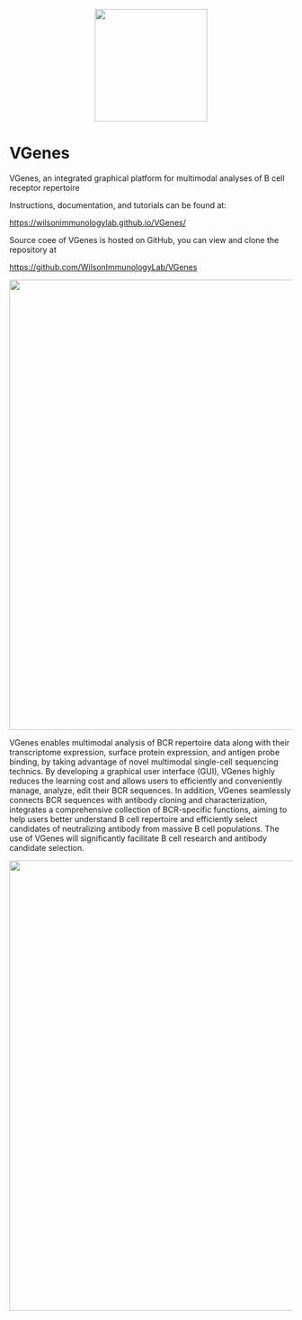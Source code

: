 <p align="center">
  <img src="/docs/img/logo.png"  width="200">
</p>

# VGenes
VGenes, an integrated graphical platform for multimodal analyses of B cell receptor repertoire

Instructions, documentation, and tutorials can be found at:

https://wilsonimmunologylab.github.io/VGenes/

Source coee of VGenes is hosted on GitHub, you can view and clone the repository at

https://github.com/WilsonImmunologyLab/VGenes

<img src="/docs/img/GraphicalAbstract.png"  width="800">

VGenes enables multimodal analysis of BCR repertoire data along with their transcriptome expression, surface protein expression, and antigen probe binding, by taking advantage of novel multimodal single-cell sequencing technics. By developing a graphical user interface (GUI), VGenes highly reduces the learning cost and allows users to efficiently and conveniently manage, analyze, edit their BCR sequences. In addition, VGenes seamlessly connects BCR sequences with antibody cloning and characterization, integrates a comprehensive collection of BCR-specific functions, aiming to help users better understand B cell repertoire and efficiently select candidates of neutralizing antibody from massive B cell populations. The use of VGenes will significantly facilitate B cell research and antibody candidate selection.

<img src="/docs/img/Overall.png"  width="800">

